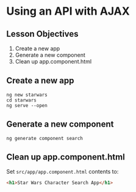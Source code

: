 # Using an API with AJAX

## Lesson Objectives

1. Create a new app
1. Generate a new component
1. Clean up app.component.html

## Create a new app

```
ng new starwars
cd starwars
ng serve --open
```

## Generate a new component

```
ng generate component search
```

## Clean up app.component.html

Set `src/app/app.component.html` contents to:

```html
<h1>Star Wars Character Search App</h1>
```
